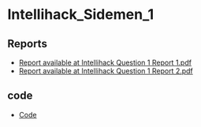 # Intellihack_Sidemen_1

## Reports
- [Report available at Intellihack Question 1 Report 1.pdf](./Intellihack%20Question%201%20Report%201.pdf)  
- [Report available at Intellihack Question 1 Report 2.pdf](./Intellihack%20Question%201%20Report%202.pdf)  

## code
- [Code](./Q1_weather_prediction.ipynb)
